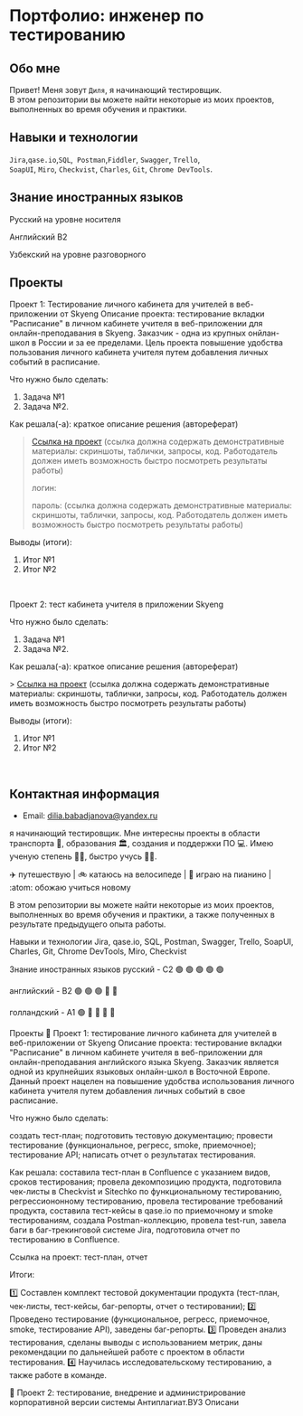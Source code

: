 # Портфолио: инженер по тестированию

## Обо мне 

Привет! Меня зовут ``Диля``, я начинающий тестировщик. <br>
В этом репозитории вы можете найти некоторые из моих проектов, выполненных во время обучения и практики.

  
## Навыки и технологии
``Jira``,``qase.io``,``SQL``,`` Postman``,``Fiddler``, ``Swagger``, ``Trello``, <br>
``SoapUI``, ``Miro``, ``Сheckvist``, ``Charles``, ``Git``, ``Chrome DevTools``.


## Знание иностранных языков

<p> Русский на уровне носителя <p>

<p> Английский B2 <p>

<p> Узбекский на уровне разговорного <p>




## Проекты
<p> Проект 1: Тестирование личного кабинета для учителей в веб-приложении от Skyeng
Описание проекта: тестирование вкладки "Расписание" в личном кабинете учителя в веб-приложении для онлайн-преподавания в Skyeng. Заказчик - одна из крупных онйлан-школ в России и за ее пределами. 
  Цель проекта повышение удобства пользования личного кабинета учителя путем добавления личных событий в расписание.</p>
  
<p>Что нужно было сделать:<p>
<ol>
  <li>Задача №1</li>
  <li>Задача №2.</li>
</ol>

<p>Как решала(-а): краткое описание решения (автореферат)<p>

> <a href="https://testqa35.atlassian.net/wiki/spaces/MP/pages/33272/EX1+1">Ссылка на проект</a>
  (ссылка должна содержать демонстративные материалы: скриншоты, таблички, запросы, код. Работодатель должен иметь возможность быстро посмотреть результаты работы)
> <p> логин: 
> <p> пароль:
> (ссылка должна содержать демонстративные материалы: скриншоты, таблички, запросы, код. Работодатель должен иметь возможность быстро посмотреть результаты работы)
 
 <p>Выводы (итоги):<p>
<ol>
  <li>Итог №1</li>
  <li>Итог №2</li>
</ol>

<br>

<p> Проект 2: тест кабинета учителя в приложении Skyeng</p>
<p>Что нужно было сделать:<p>
<ol>
  <li>Задача №1</li>
  <li>Задача №2.</li>
</ol>

<p>Как решала(-а): краткое описание решения (автореферат)<p>
>  <a href="https://fogen.notion.site/fogen/1-2-Web-REST-API-Postman-5f1700d11e1840b2a4e244b38cb0190f">Ссылка на проект</a>
  (ссылка должна содержать демонстративные материалы: скриншоты, таблички, запросы, код. Работодатель должен иметь возможность быстро посмотреть результаты работы)
 
 <p>Выводы (итоги):<p>
<ol>
  <li>Итог №1</li>
  <li>Итог №2</li>
</ol>

<br> 



## Контактная информация
- Email: dilia.babadjanova@yandex.ru



я начинающий тестировщик. 
Мне интересны проекты в области транспорта 🚊, образования 🏛️, создания и поддержки ПО 💻.
Имею ученую степень 👩‍🎓, быстро учусь 🙋‍♀️.

✈️ путешествую | 🚲 катаюсь на велосипеде | 🎹 играю на пианино | :atom: обожаю учиться новому

В этом репозитории вы можете найти некоторые из моих проектов, выполненных во время обучения и практики, а также полученных в результате предыдущего опыта работы.

Навыки и технологии
Jira, qase.io, SQL, Postman, Swagger, Trello, SoapUI, Charles, Git, Chrome DevTools, Miro, Сheckvist

Знание иностранных языков
русский - С2 🟢 🟢 🟢 🟢 🟢

английский - B2 🟢 🟢 🟢 🔴 🔴

голландский - А1 🟢 🔴 🔴 🔴 🔴

Проекты
📌 Проект 1: тестирование личного кабинета для учителей в веб-приложении от Skyeng
Описание проекта: тестирование вкладки "Расписание" в личном кабинете учителя в веб-приложении для онлайн-преподавания английского языка Skyeng. Заказчик является одной из крупнейших языковых онлайн-школ в Восточной Европе. Данный проект нацелен на повышение удобства использования личного кабинета учителя путем добавления личных событий в свое расписание.

Что нужно было сделать:

создать тест-план;
подготовить тестовую документацию;
провести тестирование (функциональное, регресс, smoke, приемочное);
тестирование API;
написать отчет о результатах тестирования.

Как решала: составила тест-план в Confluence с указанием видов, сроков тестирования; провела декомпозицию продукта, подготовила чек-листы в Checkvist и Sitechko по функциональному тестированию, регрессиононному тестированию, провела тестирование требований продукта, составила тест-кейсы в qase.io по приемочному и smoke тестированиям, создала Postman-коллекцию, провела test-run, завела баги в баг-трекинговой системе Jira, подготовила отчет по тестированию в Confluence.

Ссылка на проект: тест-план, отчет

Итоги:

1️⃣ Составлен комплект тестовой документации продукта (тест-план, чек-листы, тест-кейсы, баг-репорты, отчет о тестировании);
2️⃣ Проведено тестирование (функциональное, регресс, приемочное, smoke, тестирование API), заведены баг-репорты.
3️⃣ Проведен анализ тестирования, сделаны выводы с использованием метрик, даны рекомендации по дальнейшей работе с проектом в области тестирования.
4️⃣ Научилась исследовательскому тестированию, а также работе в команде.

📌 Проект 2: тестирование, внедрение и администрирование корпоративной версии системы Антиплагиат.ВУЗ
Описани
